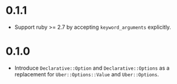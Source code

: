 # 0.1.1

* Support ruby >= 2.7 by accepting `keyword_arguments` explicitly.

# 0.1.0

* Introduce `Declarative::Option` and `Declarative::Options` as a replacement for `Uber::Options::Value` and `Uber::Options`.
